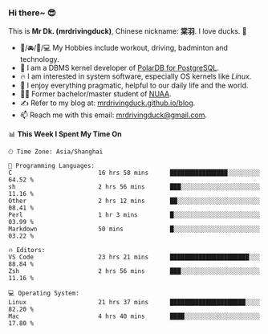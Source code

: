 ### Hi there~ 😎

This is **Mr Dk. (mrdrivingduck)**, Chinese nickname: **棠羽**. I love ducks. 🦆

- 💪/🚘/🏸/💻 My Hobbies include workout, driving, badminton and technology.
- 🍊 I am a DBMS kernel developer of [PolarDB for PostgreSQL](https://github.com/ApsaraDB/PolarDB-for-PostgreSQL).
- 🔥 I am interested in system software, especially OS kernels like *Linux*.
- 🔧 I enjoy everything pragmatic, helpful to our daily life and the world.
- 👨‍🎓 Former bachelor/master student of [NUAA](https://en.wikipedia.org/wiki/Nanjing_University_of_Aeronautics_and_Astronautics).
- ✍ Refer to my blog at: [mrdrivingduck.github.io/blog](https://mrdrivingduck.github.io/blog/).
- 📫 Reach me with this email: [mrdrivingduck@gmail.com](mailto:mrdrivingduck@gmail.com).

<!--START_SECTION:waka-->
📊 **This Week I Spent My Time On** 

```text
🕑︎ Time Zone: Asia/Shanghai

💬 Programming Languages: 
C                        16 hrs 58 mins      ████████████████░░░░░░░░░   64.52 % 
sh                       2 hrs 56 mins       ███░░░░░░░░░░░░░░░░░░░░░░   11.16 % 
Other                    2 hrs 12 mins       ██░░░░░░░░░░░░░░░░░░░░░░░   08.41 % 
Perl                     1 hr 3 mins         █░░░░░░░░░░░░░░░░░░░░░░░░   03.99 % 
Markdown                 50 mins             █░░░░░░░░░░░░░░░░░░░░░░░░   03.22 % 

🔥 Editors: 
VS Code                  23 hrs 21 mins      ██████████████████████░░░   88.84 % 
Zsh                      2 hrs 56 mins       ███░░░░░░░░░░░░░░░░░░░░░░   11.16 % 

💻 Operating System: 
Linux                    21 hrs 37 mins      █████████████████████░░░░   82.20 % 
Mac                      4 hrs 40 mins       ████░░░░░░░░░░░░░░░░░░░░░   17.80 % 
```


<!--END_SECTION:waka-->

<!-- ![Mr Dk.'s GitHub Stats](https://github-readme-stats.vercel.app/api?username=mrdrivingduck&count_private&show_icons=true&theme=buefy) -->

<!-- ![Most Used Languages](https://github-readme-stats.vercel.app/api/top-langs/?username=mrdrivingduck&exclude_repo=mips32-CPU,snort-tcp-socket&theme=buefy&layout=compact&langs_count=10) -->


<!--
**mrdrivingduck/mrdrivingduck** is a ✨ _special_ ✨ repository because its `README.md` (this file) appears on your GitHub profile.

Here are some ideas to get you started:

- 🔭 I’m currently working on ...
- 🌱 I’m currently learning ...
- 👯 I’m looking to collaborate on ...
- 🤔 I’m looking for help with ...
- 💬 Ask me about ...
- 📫 How to reach me: ...
- 😄 Pronouns: ...
- ⚡ Fun fact: ...
-->
